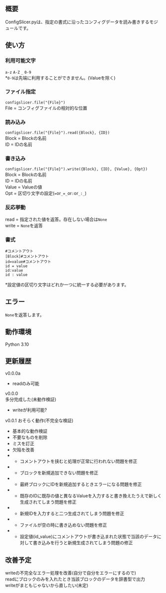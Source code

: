 ## 概要
ConfigSlicer.pyは、指定の書式に沿ったコンフィグデータを読み書きするモジュールです。

## 使い方

### 利用可能文字
`a-z` `A-Z` `_` `0-9`  
*`0-9`は先端に利用することができません。(Valueを除く)  

### ファイル指定
`configslicer.file("{File}")`  
File = コンフィグファイルの相対的な位置  

### 読み込み
`configslicer.file("{File}").read({Block}, {ID})`  
Block = Blockの名前  
ID = IDの名前  

### 書き込み
`configslicer.file("{File}").write({Block}, {ID}, {Value}, {Opt})`  
Block = Blockの名前  
ID = IDの名前  
Value = Valueの値  
Opt = 区切り文字の設定(`=`or`_=_`or`:`or`_:_`)

### 反応挙動
read = 指定された値を返答。存在しない場合は`None`  
write = `None`を返答  

### 書式
```
#コメントアウト
[Block]#コメントアウト
id=value#コメントアウト
id = value
id:value
id : value
```
*設定値の区切り文字はどれか一つに統一する必要があります。  

## エラー
`None`を返答します。

## 動作環境
Python 3.10  

## 更新履歴
v0.0.0a  
- readのみ可能

v0.0.0  
多分完成した(未動作検証)  
- writeが利用可能?  

v0.0.1
おそらく動作(不完全な検証)
- 基本的な動作検証
- 不要なものを削除
- ミスを訂正
- 欠陥を改善
- - コメントアウトを挟むと処理が正常に行われない問題を修正
- - ブロックを新規追加できない問題を修正
- - 最終ブロックにIDを新規追加するときエラーになる問題を修正
- - 既存のIDに既存の値と異なるValueを入力すると書き換えたうえで新しく生成されてしまう問題を修正
- - 新規IDを入力すると二つ生成されてしまう問題を修正
- - ファイルが空の時に書き込めない問題を修正
- - 設定値(id_value)にコメントアウトが書き込まれた状態で当該のデータに対して書き込みを行うと新規生成されてしまう問題の修正

## 改善予定
writeの不完全なエラー処理を改善(自分で自分をエラーにするので)  
readにブロックのみを入れたとき当該ブロックのデータを辞書型で出力  
writeがまともじゃないから直したい(未定)  
